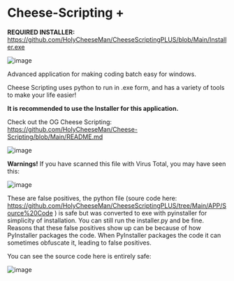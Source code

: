 # Cheese-Scripting +

**REQUIRED INSTALLER:** https://github.com/HolyCheeseMan/CheeseScriptingPLUS/blob/Main/Installer.exe

![image](https://github.com/user-attachments/assets/044677a0-735a-427c-bb15-6fd191c8df6e)


Advanced application for making coding batch easy for windows.

Cheese Scripting uses python to run in .exe form, and has a variety of tools to make your life easier!

**It is recommended to use the Installer for this application.**

Check out the OG Cheese Scripting: https://github.com/HolyCheeseMan/Cheese-Scripting/blob/Main/README.md

![image](https://github.com/user-attachments/assets/3ec02969-528d-4a29-9b11-b8d8ac8832fc)


**Warnings!**
If you have scanned this file with Virus Total, you may have seen this:

![image](https://github.com/user-attachments/assets/14ac5d07-0431-4380-87b6-992630693585)

These are false positives, the python file (soure code here: https://github.com/HolyCheeseMan/CheeseScriptingPLUS/tree/Main/APP/Source%20Code ) is safe but was converted to exe with pyinstaller for simplicity of installation. You can still run the installer.py and be fine. 
Reasons that these false positives show up can be because of how PyInstaller packages the code. When PyInstaller packages the code it can sometimes obfuscate it, leading to false positives.

You can see the source code here is entirely safe:

![image](https://github.com/user-attachments/assets/ddea8175-1ff8-4885-86be-0ec519daa268)

